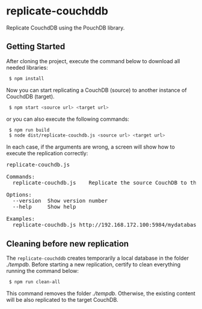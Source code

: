 # replicate-couchddb
Replicate CouchdDB using the PouchDB library.

## Getting Started

After cloning the project, execute the command below to download all needed libraries:
```bash
 $ npm install
```
Now you can start replicating a CouchDB (source) to another instance of CouchdDB (target).

```bash
 $ npm start <source url> <target url>
```

or you can also execute the following commands:
```bash
 $ npm run build
 $ node dist/replicate-couchdb.js <source url> <target url>
```
In each case, if the arguments are wrong, a screen will show how to execute the replication correctly:
<pre>
replicate-couchdb.js <command>

Commands:
  replicate-couchdb.js <source url> <target url>  Replicate the source CouchDB to the target

Options:
  --version  Show version number                                                                                                   [boolean]
  --help     Show help                                                                                                             [boolean]

Examples:
  replicate-couchdb.js http://192.168.172.100:5984/mydatabase   http://user:password@localhost:5984/mydatabase
</pre>

## Cleaning before new replication

The `replicate-couchddb` creates temporarily a local database in the folder *./tempdb*. Before starting a new replication, certify to clean everything running the command below:

```bash
 $ npm run clean-all
```
This command removes the folder *./tempdb*. Otherwise, the existing content will be also replicated to the target CouchDB.
